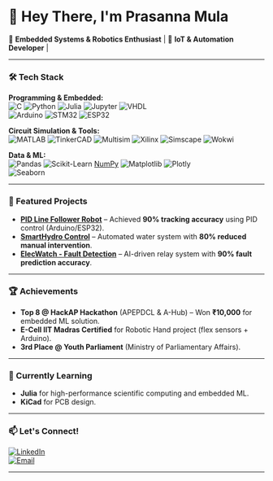 # 👋 Hey There, I'm **Prasanna Mula**  
🔌 **Embedded Systems & Robotics Enthusiast** | 🤖 **IoT & Automation Developer** |

---

### **🛠️ Tech Stack**  
**Programming & Embedded:**  
![C](https://img.shields.io/badge/C-00599C?style=flat&logo=c&logoColor=white) ![Python](https://img.shields.io/badge/Python-3776AB?style=flat&logo=python&logoColor=white) ![Julia](https://img.shields.io/badge/Julia-9558B2?style=flat&logo=julia&logoColor=white) ![Jupyter](https://img.shields.io/badge/Jupyter-F37626?style=flat&logo=jupyter&logoColor=white) ![VHDL](https://img.shields.io/badge/VHDL-8C4FF0?style=flat)  
![Arduino](https://img.shields.io/badge/Arduino-00979D?style=flat&logo=arduino&logoColor=white) ![STM32](https://img.shields.io/badge/STM32-03234B?style=flat&logo=stmicroelectronics&logoColor=white) ![ESP32](https://img.shields.io/badge/ESP32-E7352C?style=flat&logo=espressif&logoColor=white)

**Circuit Simulation & Tools:**  
![MATLAB](https://img.shields.io/badge/MATLAB-0076A8?style=flat&logo=mathworks&logoColor=white) ![TinkerCAD](https://img.shields.io/badge/TinkerCAD-FF6F00?style=flat&logo=autodesk&logoColor=white) ![Multisim](https://img.shields.io/badge/Multisim-00AAFF?style=flat&logo=ni&logoColor=white) ![Xilinx](https://img.shields.io/badge/Xilinx-E01F27?style=flat&logo=xilinx&logoColor=white) ![Simscape](https://img.shields.io/badge/Simscape-0076A8?style=flat&logo=mathworks&logoColor=white) ![Wokwi](https://img.shields.io/badge/Wokwi-333333?style=flat&logo=wokwi&logoColor=white)

**Data & ML:**  
![Pandas](https://img.shields.io/badge/Pandas-150458?style=flat&logo=pandas&logoColor=white) ![Scikit-Learn](https://img.shields.io/badge/Scikit_Learn-F7931E?style=flat&logo=scikitlearn&logoColor=white) [NumPy](https://img.shields.io/badge/NumPy-013243?style=flat&logo=numpy&logoColor=white) ![Matplotlib](https://img.shields.io/badge/Matplotlib-11557C?style=flat&logo=matplotlib&logoColor=white) ![Plotly](https://img.shields.io/badge/Plotly-3F4F75?style=flat&logo=plotly&logoColor=white)  
![Seaborn](https://img.shields.io/badge/Seaborn-5B8FA8?style=flat)  

---

### **🚀 Featured Projects**  
- **[PID Line Follower Robot](https://github.com/Prasanna1Mula/Line-Follower-Robot)** – Achieved **90% tracking accuracy** using PID control (Arduino/ESP32).  
- **[SmartHydro Control](https://github.com/Prasanna1Mula/starter-project)** – Automated water system with **80% reduced manual intervention**.  
- **[ElecWatch - Fault Detection](https://github.com/Prasanna1Mula/HACKAP)** – AI-driven relay system with **90% fault prediction accuracy**.  

---

### **🏆 Achievements**  
- **Top 8 @ HackAP Hackathon** (APEPDCL & A-Hub) – Won **₹10,000** for embedded ML solution.  
- **E-Cell IIT Madras Certified** for Robotic Hand project (flex sensors + Arduino).  
- **3rd Place @ Youth Parliament** (Ministry of Parliamentary Affairs).

---

### **🌱 Currently Learning**  
- **Julia** for high-performance scientific computing and embedded ML.  
- **KiCad** for PCB design.

--- 

### **📫 Let's Connect!**  
[![LinkedIn](https://img.shields.io/badge/LinkedIn-Mula_Lakshmi_Prasanna-0A66C2?style=flat&logo=linkedin)](https://www.linkedin.com/in/mulalakshmiprasanna2005)  
[![Email](https://img.shields.io/badge/Gmail-prasanna.Mula1@gmail.com-EA4335?style=flat&logo=gmail&logoColor=white)](mailto:prasanna.Mula1@gmail.com)  

---
